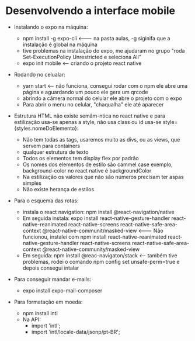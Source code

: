 # Desenvolvendo a interface mobile
* Instalando o expo na máquina:
	* npm install -g expo-cli <--- na pasta aulas, -g siginifa que a instalação é global na máquina
	* tive problemas na instalação do expo, me ajudaram no grupo "roda Set-ExecutionPolicy Unrestricted e seleciona All"
	* expo init mobile <-- criando o projeto react native

* Rodando no celualar:
	* yarn start <-- não funciona, consegui rodar com o npm ele abre uma página e aguardando um pouco ele gera um qrcode
	* abrindo a câmera normal do celular ele abre o projeto com o expo
	* Para abrir o menu no celular, "chaqualha" ele até aparecer

* Estrutura HTML não existe semâm-ntica no react native e para estilização usa-se apenas a style, não usa class ou id usa-se style={styles.nomeDoElemento}:
	* Não tem todas as tags, usaremos muito as divs, ou as views, que servem para containers
	* <text> qualquer estrutura de texto
	* Todos os elementos tem display flex por padrão
	* Os nomes dos elementos de estilo são cammel case exemplo, background-color no react native é backgroundColor
	* Na estilização os valores que não são números precisam ter aspas simples
	* Não existe herança de estilos

* Para o esquema das rotas:
	* instala o react navigation: npm install @react-navigation/native
	* Em seguida instala: expo install react-native-gesture-handler react-native-reanimated react-native-screens react-native-safe-area-context @react-native-communit/masked-view <--- Não funcionou, instalei com npm install react-native-reanimated react-native-gesture-handler react-native-screens react-native-safe-area-context @react-native-community/masked-view
	* Em seguida: npm install @reac-navigaton/stack <-- também tive problemas, rodei o comando npm config set unsafe-perm=true e depois consegui intalar

* Para conseguir mandar e-mails:
	* expo install expo-mail-composer

* Para formatação em moeda:
	* npm install intl
	* Na API:
		* import 'intl';
		* import 'intl/locale-data/jsonp/pt-BR';